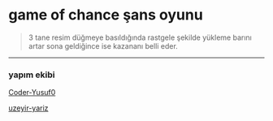 # game of chance şans oyunu

> 3 tane resim düğmeye basıldığında rastgele şekilde yükleme barını artar sona geldiğince ise kazananı belli eder.

---

### yapım ekibi

[Coder-Yusuf0](https://github.com/Coder-Yusuf0) 

[uzeyir-yariz](https://github.com/uzeyir-yariz)
